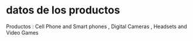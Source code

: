 # datos de los productos 
Productos : Cell Phone and Smart phones , Digital Cameras , Headsets and Video Games
